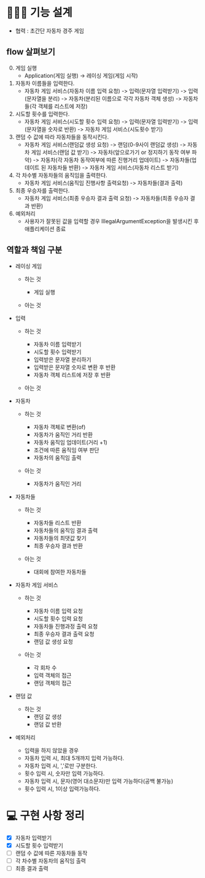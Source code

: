 # 👩🏻‍💻 기능 설계

- 협력 : 초간단 자동차 경주 게임

## flow 살펴보기
0. 게임 실행
    - Application(게임 실행) -> 레이싱 게임(게임 시작)
1. 자동차 이름들을 입력한다.
    - 자동차 게임 서비스(자동차 이름 입력 요청) -> 입력(문자열 입력받기) -> 입력(문자열을 분리) -> 자동차(분리된 이름으로 각각 자동차 객체 생성) -> 자동차들(각 객체를 리스트에 저장)
2. 시도할 횟수를 입력한다.
    - 자동차 게임 서비스(시도할 횟수 입력 요청) -> 입력(문자열 입력받기) -> 입력(문자열을 숫자로 반환) -> 자동차 게임 서비스(시도횟수 받기)
3. 랜덤 수 값에 따라 자동차들을 동작시킨다.
    - 자동차 게임 서비스(랜덤값 생성 요청) -> 랜덤(0-9사이 랜덤값 생성) -> 자동차 게임 서비스(랜덤 값 받기) -> 자동차(앞으로가기 or 정지하기 동작 여부 파악) -> 자동차(각 자동차 동작여부에 따른 진행거리 업데이트) -> 자동차들(업데이트 된 자동차들 반환) -> 자동차 게임 서비스(자동차 리스트 받기)
4. 각 차수별 자동차들의 움직임을 출력한다.
    - 자동차 게임 서비스(움직임 진행사항 출력요청) -> 자동차들(결과 출력)
5. 최종 우승자를 출력한다.
    - 자동차 게임 서비스(최종 우승자 결과 출력 요청) -> 자동차들(최종 우승자 결과 반환)
6. 예외처리
    - 사용자가 잘못된 값을 입력할 경우 IllegalArgumentException을 발생시킨 후 애플리케이션 종료


## 역할과 책임 구분

- 레이싱 게임
    - 하는 것
        - 게임 실행
        
    - 아는 것

- 입력
    - 하는 것
        - 자동차 이름 입력받기
        - 시도할 횟수 입력받기
        - 입력받은 문자열 분리하기
        - 입력받은 문자열 숫자로 변환 후 반환
        - 자동차 객체 리스트에 저장 후 반환

    - 아는 것


- 자동차
    - 하는 것
        - 자동차 객체로 변환(of)
        - 자동차가 움직인 거리 반환
        - 자동차 움직임 업데이트(거리 +1)
        - 조건에 따른 움직임 여부 판단
        - 자동차의 움직임 출력

    - 아는 것
        - 자동차가 움직인 거리
    

- 자동차들
    - 하는 것
        - 자동차들 리스트 반환
        - 자동차들의 움직임 결과 출력
        - 자동차들의 최댓값 찾기
        - 최종 우승자 결과 반환
    

    - 아는 것
        - 대회에 참여한 자동차들



- 자동차 게임 서비스
    - 하는 것
        - 자동차 이름 입력 요청
        - 시도할 횟수 입력 요청
        - 자동차들 진행과정 출력 요청
        - 최종 우승자 결과 출력 요청
        - 랜덤 값 생성 요청
        
    - 아는 것
        - 각 회차 수
        - 입력 객체의 접근
        - 랜덤 객체의 접근

- 랜덤 값
    - 하는 것
        - 랜덤 값 생성
        - 랜덤 값 반환

- 예외처리
    - 입력을 하지 않았을 경우
    - 자동차 입력 시, 최대 5개꺄지 입력 가능하다.
    - 자동차 입력 시, ','로만 구분한다.
    - 횟수 입력 시, 숫자만 입력 가능하다.
    - 자동차 입력 시, 문자(영어 대소문자)만 입력 가능하다(공백 불가능)
    - 횟수 입력 시, 1이상 입력가능하다.


# 💻 구현 사항 정리
- [x] 자동차 입력받기
- [x] 시도할 횟수 입력받기
- [ ] 랜덤 수 값에 따른 자동차들 동작
- [ ] 각 차수별 자동차의 움직임 출력
- [ ] 최종 결과 출력